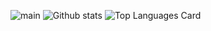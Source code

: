 ![main](https://i.ibb.co/nDWxHbL/download.png)
![Github stats](https://github-readme-stats.vercel.app/api?username=bahadiralsan&theme=highcontrast&show_icons=true&count_private=true)
![Top Languages Card](https://github-readme-stats.vercel.app/api/top-langs/?username=bahadiralsan)

<!--
**bahadiralsan/bahadiralsan** is a ✨ _special_ ✨ repository because its `README.md` (this file) appears on your GitHub profile.
